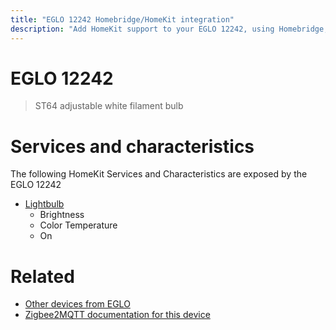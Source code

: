 ```yaml
---
title: "EGLO 12242 Homebridge/HomeKit integration"
description: "Add HomeKit support to your EGLO 12242, using Homebridge, Zigbee2MQTT and homebridge-z2m."
---
```

<!---
This file has been GENERATED using src/docgen/docgen.ts
DO NOT EDIT THIS FILE MANUALLY!
-->
# EGLO 12242
> ST64 adjustable white filament bulb


# Services and characteristics
The following HomeKit Services and Characteristics are exposed by
the EGLO 12242

* [Lightbulb](../../light.md)
  * Brightness
  * Color Temperature
  * On


# Related
* [Other devices from EGLO](../index.md#eglo)
* [Zigbee2MQTT documentation for this device](https://www.zigbee2mqtt.io/devices/12242.html)
